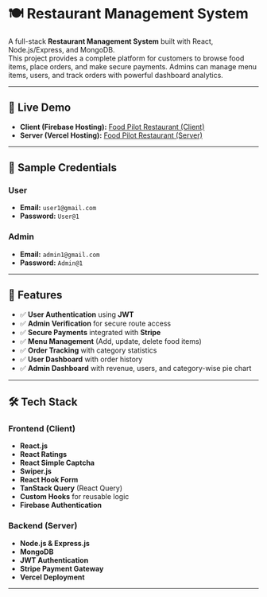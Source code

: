 # 🍽️ Restaurant Management System

A full-stack **Restaurant Management System** built with React, Node.js/Express, and MongoDB.  
This project provides a complete platform for customers to browse food items, place orders, and make secure payments. Admins can manage menu items, users, and track orders with powerful dashboard analytics.

---

## 🚀 Live Demo
- **Client (Firebase Hosting):** [Food Pilot Restaurant (Client)](https://food-pilot-restaurant-cc10e.web.app/)  
- **Server (Vercel Hosting):** [Food Pilot Restaurant (Server)](https://food-pilot-restaurant-server.vercel.app/)

---

## 👥 Sample Credentials

### User
- **Email:** `user1@gmail.com`  
- **Password:** `User@1`

### Admin
- **Email:** `admin1@gmail.com`  
- **Password:** `Admin@1`

---

## 🔑 Features
- ✅ **User Authentication** using **JWT**
- ✅ **Admin Verification** for secure route access
- ✅ **Secure Payments** integrated with **Stripe**
- ✅ **Menu Management** (Add, update, delete food items)
- ✅ **Order Tracking** with category statistics
- ✅ **User Dashboard** with order history
- ✅ **Admin Dashboard** with revenue, users, and category-wise pie chart

---

## 🛠️ Tech Stack

### Frontend (Client)
- **React.js**
- **React Ratings**
- **React Simple Captcha**
- **Swiper.js**
- **React Hook Form**
- **TanStack Query** (React Query)
- **Custom Hooks** for reusable logic
- **Firebase Authentication**

### Backend (Server)
- **Node.js & Express.js**
- **MongoDB**
- **JWT Authentication**
- **Stripe Payment Gateway**
- **Vercel Deployment**

---


